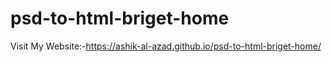 # psd-to-html-briget-home
Visit My Website:-https://ashik-al-azad.github.io/psd-to-html-briget-home/
